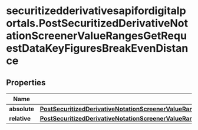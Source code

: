 # securitizedderivativesapifordigitalportals.PostSecuritizedDerivativeNotationScreenerValueRangesGetRequestDataKeyFiguresBreakEvenDistance

## Properties

Name | Type | Description | Notes
------------ | ------------- | ------------- | -------------
**absolute** | [**PostSecuritizedDerivativeNotationScreenerValueRangesGetRequestDataKeyFiguresBreakEvenDistanceAbsolute**](PostSecuritizedDerivativeNotationScreenerValueRangesGetRequestDataKeyFiguresBreakEvenDistanceAbsolute.md) |  | [optional] 
**relative** | [**PostSecuritizedDerivativeNotationScreenerValueRangesGetRequestDataKeyFiguresBreakEvenDistanceRelative**](PostSecuritizedDerivativeNotationScreenerValueRangesGetRequestDataKeyFiguresBreakEvenDistanceRelative.md) |  | [optional] 


